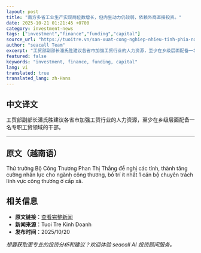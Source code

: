 ```yaml
---
layout: post
title: "南方多省工业生产实现两位数增长，但内生动力仍较弱，依赖外商直接投资。"
date: 2025-10-21 01:21:45 +0700
category: investment-news
tags: ["investment","finance","funding","capital"]
source_url: "https://tuoitre.vn/san-xuat-cong-nghiep-nhieu-tinh-phia-nam-tang-hai-con-so-nhung-noi-luc-con-yeu-phu-thuoc-fdi-2025102019090237.htm"
author: "seacall Team"
excerpt: "工贸部副部长潘氏胜建议各省市加强工贸行业的人力资源，至少在乡级层面配备一名专职工贸领域的干部。..."
featured: false
keywords: "investment, finance, funding, capital"
lang: vi
translated: true
translated_lang: zh-Hans
---
```


## 中文译文

工贸部副部长潘氏胜建议各省市加强工贸行业的人力资源，至少在乡级层面配备一名专职工贸领域的干部。

---

## 原文（越南语）

Thứ trưởng Bộ Công Thương Phan Thị Thắng đề nghị các tỉnh, thành tăng cường nhân lực cho ngành công thương, bố trí ít nhất 1 cán bộ chuyên trách lĩnh vực công thương ở cấp xã.

## 相关信息

- **原文链接**：[查看完整新闻](https://tuoitre.vn/san-xuat-cong-nghiep-nhieu-tinh-phia-nam-tang-hai-con-so-nhung-noi-luc-con-yeu-phu-thuoc-fdi-2025102019090237.htm)
- **新闻来源**：Tuoi Tre Kinh Doanh
- **发布时间**：2025/10/20

*想要获取更专业的投资分析和建议？欢迎体验 seacall AI 投资顾问服务。*